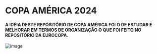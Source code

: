 # COPA AMÉRICA 2024
#### A IDÉIA DESTE REPÓSITÓRIO DE COPA AMÉRICA FOI O DE ESTUDAR E MELHORAR EM TERMOS DE ORGANIZAÇÃO O QUE FOI FEITO NO REPOSITÓRIO DA EUROCOPA.



![image](https://github.com/Nfelizola/CopaAmerica2024/assets/55410946/596964c6-390c-4189-8ccb-3381c79285be)
